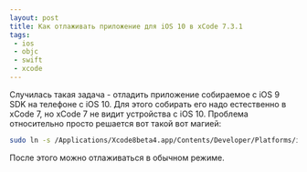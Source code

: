 ```yaml
---
layout: post
title: Как отлаживать приложение для iOS 10 в xCode 7.3.1
tags:
 - ios
 - objc
 - swift
 - xcode
---
```


Случилась такая задача - отладить приложение собираемое с iOS 9 SDK на телефоне с iOS 10. Для этого собирать его надо естественно в xCode 7, но xCode 7 не видит устройства с iOS 10. Проблема относительно просто решается вот такой вот магией:

``` bash
sudo ln -s /Applications/Xcode8beta4.app/Contents/Developer/Platforms/iPhoneOS.platform/DeviceSupport/10.0\ \(14A5322e\) /Applications/Xcode7.3.1.app/Contents/Developer/Platforms/iPhoneOS.platform/DeviceSupport/
```

После этого можно отлаживаться в обычном режиме.
